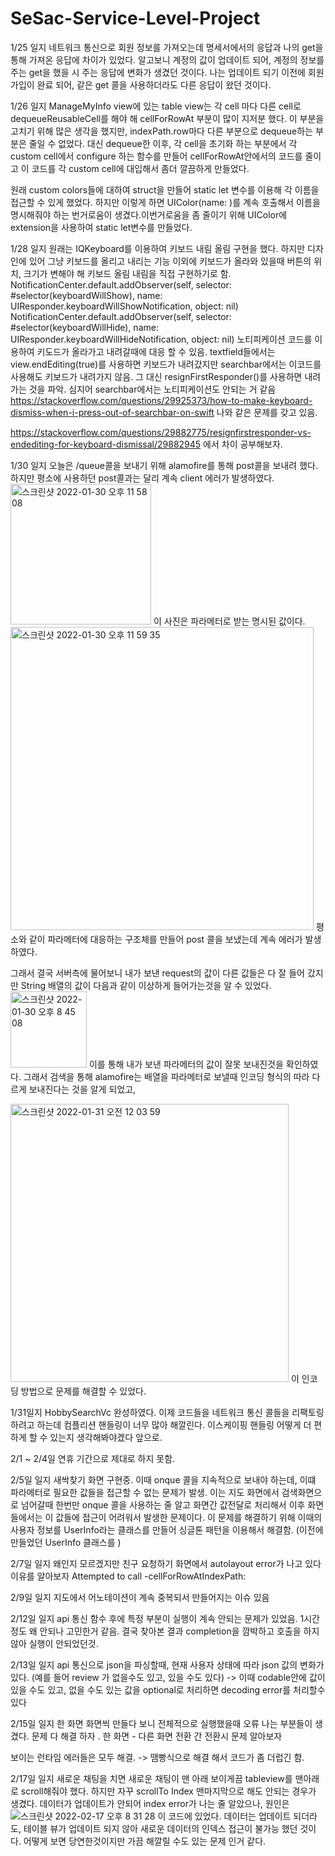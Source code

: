 # SeSac-Service-Level-Project

1/25 일지
네트워크 통신으로 회원 정보를 가져오는데 명세서에서의 응답과 나의 get을 통해 가져온 응답에 차이가 있었다. 알고보니 계정의 값이 업데이트 되어, 계정의 정보를 주는 get을 했을 시 주는 응답에 변화가 생겼던 것이다.
나는 업데이트 되기 이전에 회원가입이 완료 되어, 같은 get 콜을 사용하더라도 다른 응답이 왔던 것이다.


1/26 일지 
ManageMyInfo view에 있는 table view는 각 cell 마다 다른 cell로 dequeueReusableCell를 해야 해 cellForRowAt 부분이 많이 지저분 했다. 이 부분을 고치기 위해 많은 생각을 했지만, indexPath.row마다 다른 부분으로 dequeue하는 부분은 줄일 수 없었다. 대신 dequeue한 이후, 각 cell을 초기화 하는 부분에서 각 custom cell에서 configure 하는 함수를 만들어 cellForRowAt안에서의 코드를 줄이고 이 코드를 각 custom cell에 대입해서 좀더 깔끔하게 만들었다.

원래 custom colors들에 대하여 struct을 만들어 static let 변수를 이용해 각 이름을 접근할 수 있게 했었다. 하지만 이렇게 하면 UIColor(name: )를 계속 호출해서 이름을 명시해줘야 하는 번거로움이 생겼다.이번거로움을 좀 줄이기 위해 UIColor에 extension을 사용하여 static let변수를 만들었다. 


1/28 일지
원래는 IQKeyboard를 이용하여 키보드 내림 올림 구현을 했다. 하지만 디자인에 있어 그냥 키보드를 올리고 내리는 기능 이외에 키보드가 올라와 있을때 버튼의 위치, 크기가 변해야 해 키보드 올림 내림을 직접 구현하기로 함. 
 NotificationCenter.default.addObserver(self, selector: #selector(keyboardWillShow), name: UIResponder.keyboardWillShowNotification, object: nil)
        NotificationCenter.default.addObserver(self, selector: #selector(keyboardWillHide), name: UIResponder.keyboardWillHideNotification, object: nil)
노티피케이션 코드를 이용하여 키도드가 올라가고 내려갈때에 대응 할 수 있음.
textfield들에서는 view.endEditing(true)를 사용하면 키보드가 내려갔지만 searchbar에서는 이코드를 사용해도 키보드가 내려가지 않음. 그 대신 resignFirstResponder()를 사용하면 내려가는 것을 파악.
심지어 searchbar에서는 노티피케이션도 안되는 거 같음
https://stackoverflow.com/questions/29925373/how-to-make-keyboard-dismiss-when-i-press-out-of-searchbar-on-swift 나와 같은 문제를 갖고 있음.

https://stackoverflow.com/questions/29882775/resignfirstresponder-vs-endediting-for-keyboard-dismissal/29882945 에서 차이 공부해보자.


1/30 일지
오늘은 /queue콜을 보내기 위해 alamofire를 통해 post콜을 보내려 했다. 하지만 평소에 사용하던 post콜과는 달리 계속 client 에러가 발생하였다. 
<img width="225" alt="스크린샷 2022-01-30 오후 11 58 08" src="https://user-images.githubusercontent.com/48948578/151704965-a6b390f4-a70b-43db-b747-a4f8a048b084.png">
이 사진은 파라메터로 받는 명시된 값이다.
<img width="485" alt="스크린샷 2022-01-30 오후 11 59 35" src="https://user-images.githubusercontent.com/48948578/151705007-5af79589-b2ea-4349-b85f-fc7ec7a989e5.png">
평소와 같이 파라메터에 대응하는 구조체를 만들어 post 콜을 보냈는데 계속 에러가 발생하였다. 

그래서 결국 서버측에 물어보니 내가 보낸 request의 값이 다른 값들은 다 잘 들어 갔지만 String 배열의 값이 다음과 같이 이상하게 들어가는것을 알 수 있었다.<img width="122" alt="스크린샷 2022-01-30 오후 8 45 08" src="https://user-images.githubusercontent.com/48948578/151705120-84ad5c71-3093-4952-a50a-d95d22b0dd6c.png">
이를 통해 내가 보낸 파라메터의 값이 잘못 보내진것을 확인하였다. 그래서 검색을 통해 alamofire는 배열을 파라메터로 보낼때 인코딩 형식의 따라 다르게 보내진다는 것을 알게 되었고, 

<img width="445" alt="스크린샷 2022-01-31 오전 12 03 59" src="https://user-images.githubusercontent.com/48948578/151705172-728b6bbf-0295-413b-8323-9a529c736407.png">
이 인코딩 방법으로 문제를 해결할 수 있었다.


1/31일지
HobbySearchVc 완성하였다. 이제 코드들을 네트워크 통신 콜들을 리팩토링하려고 하는데 컴플리션 핸들링이 너무 많아 해깔린다. 이스케이핑 핸들링 어떻게 더 편하게 할 수 있는지 생각해봐야겠다 앞으로.

2/1 ~ 2/4일 
연휴 기간으로 제대로 하지 못함.

2/5일 일지
새싹찾기 화면 구현중. 이때 onque 콜을 지속적으로 보내야 하는데, 이떄 파라메터로 필요한 값들을 접근할 수 없는 문제가 발생. 이는 지도 화면에서 검색화면으로 넘어갈때 한번만 onque 콜을 사용하는 줄 알고 화면간 값전달로 처리해서 이후 화면들에서는 이 값들에 접근이 어려워서 발생한 문제이다. 이 문제를 해결하기 위해 이때의 사용자 정보를 UserInfo라는 클래스를 만들어 싱글톤 패턴을 이용해서 해결함. (이전에 만들었던 UserInfo 클래스를 )

2/7일 일지
왜인지 모르겠지만 친구 요청하기 화면에서 autolayout error가 나고 있다 이유를 알아보자
Attempted to call -cellForRowAtIndexPath: 


2/9일 일지
지도에서 어노테이션이 계속 중복되서 만들어지는 이슈 있음

2/12일 일지
api 통신 함수 후에 특정 부분이 실행이 계속 안되는 문제가 있었음. 1시간 정도 왜 안되나 고민한거 같음. 결국 찾아본 결과 completion을 깜박하고 호출을 하지 않아 실행이 안되었던것.

2/13일 일지
api 통신으로 json을 파싱할때, 현재 사용자 상태에 따라 json 값의 변화가 있다. (예를 들어 review 가 없을수도 있고, 있을 수도 있다) -> 이때 codable안에 값이 있을 수도 있고, 없을 수도 있는 값을 optional로 처리하면 decoding error를 처리할수있다

2/15일 일지
한 화면 화면씩 만들다 보니 전체적으로 실행했을때 오류 나는 부분들이 생겼다. 문제 다 해결 하자 . 한 화면 - 다른 화면 전환 간 전환시 문제 알아보자

보이는 런타임 에러들은 모두 해결. -> 땜빵식으로 해결 해서 코드가 좀 더럽긴 함. 


2/17일 일지
새로운 채팅을 치면 새로운 채팅이 맨 아래 보이게끔 tableview를 맨아래로 scroll해줘야 했다. 하지만 자꾸 scrollTo Index 맨마지막으로 해도 안되는 경우가 생겼다. 데이터가 업데이트가 안되어 index error가 나는 줄 알았으나, 원인은 ![스크린샷 2022-02-17 오후 8 31 28](https://user-images.githubusercontent.com/48948578/154472850-ecd82e95-0452-4e52-a01f-f723ad4312e0.png)
이 코드에 있었다. 데이터는 업데이트 되더라도, 테이블 뷰가 업데이트 되지 않아 새로운 데이터의 인덱스 접근이 불가능 했던 것이다. 어떻게 보면 당연한것이지만 가끔 해깔릴 수도 있는 문제 인거 같다.
